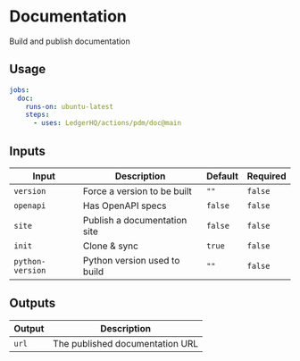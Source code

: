 # Documentation

Build and publish documentation

## Usage

```yaml
jobs:
  doc:
    runs-on: ubuntu-latest
    steps:
      - uses: LedgerHQ/actions/pdm/doc@main
```

## Inputs

| Input | Description | Default | Required |
|-------|-------------|---------|----------|
| `version` | Force a version to be built | `""` | `false` |
| `openapi` | Has OpenAPI specs | `false` | `false` |
| `site` | Publish a documentation site | `false` | `false` |
| `init` | Clone & sync | `true` | `false` |
| `python-version` | Python version used to build | `""` | `false` |

## Outputs

| Output | Description |
|--------|-------------|
| `url` | The published documentation URL |
